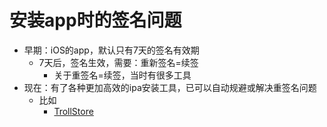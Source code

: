 # 安装app时的签名问题

* 早期：iOS的app，默认只有7天的签名有效期
  * 7天后，签名生效，需要：重新签名=续签
    * 关于重签名=续签，当时有很多工具
* 现在：有了各种更加高效的ipa安装工具，已可以自动规避或解决重签名问题
  * 比如
    * [TrollStore](https://book.crifan.org/books/ios_re_ios15_jailbreak/website/ios15_jb_background/no_sign_install_ipa/trollstore/)
